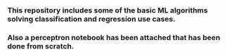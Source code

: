 ### This repository includes some of the basic ML algorithms solving classification and regression use cases. 
### Also a perceptron notebook has been attached that has been done from scratch.

